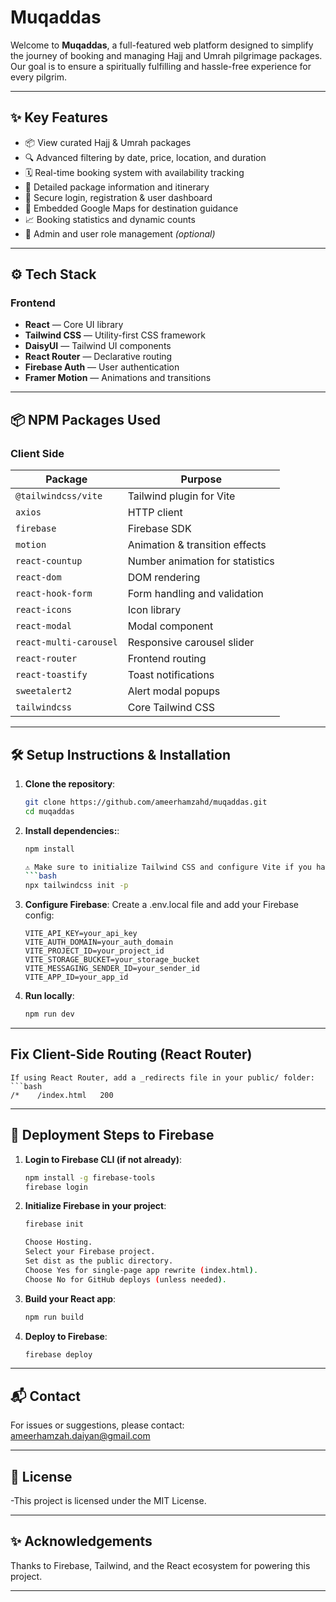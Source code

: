 # Muqaddas

Welcome to **Muqaddas**, a full-featured web platform designed to simplify the journey of booking and managing Hajj and Umrah pilgrimage packages. Our goal is to ensure a spiritually fulfilling and hassle-free experience for every pilgrim.

---

## ✨ Key Features

- 📦 View curated Hajj & Umrah packages
- 🔍 Advanced filtering by date, price, location, and duration
- 🗓️ Real-time booking system with availability tracking
- 🧾 Detailed package information and itinerary
- 👤 Secure login, registration & user dashboard
- 📍 Embedded Google Maps for destination guidance
- 📈 Booking statistics and dynamic counts
- 🔐 Admin and user role management *(optional)*

---

## ⚙️ Tech Stack

### Frontend

- **React** — Core UI library
- **Tailwind CSS** — Utility-first CSS framework
- **DaisyUI** — Tailwind UI components
- **React Router** — Declarative routing
- **Firebase Auth** — User authentication
- **Framer Motion** — Animations and transitions

---

## 📦 NPM Packages Used

### Client Side

| Package               | Purpose                            |
|-----------------------|------------------------------------|
| `@tailwindcss/vite`   | Tailwind plugin for Vite           |
| `axios`               | HTTP client                        |
| `firebase`            | Firebase SDK                       |
| `motion`              | Animation & transition effects     |
| `react-countup`       | Number animation for statistics    |
| `react-dom`           | DOM rendering                      |
| `react-hook-form`     | Form handling and validation       |
| `react-icons`         | Icon library                       |
| `react-modal`         | Modal component                    |
| `react-multi-carousel`| Responsive carousel slider         |
| `react-router`        | Frontend routing                   |
| `react-toastify`      | Toast notifications                |
| `sweetalert2`         | Alert modal popups                 |
| `tailwindcss`         | Core Tailwind CSS                  |

---

## 🛠️ Setup Instructions & Installation

1. **Clone the repository**:
   ```bash
   git clone https://github.com/ameerhamzahd/muqaddas.git
   cd muqaddas


2. **Install dependencies:**:
    ```bash
    npm install

    ⚠️ Make sure to initialize Tailwind CSS and configure Vite if you haven’t already. For example, after installing, run:
    ```bash
    npx tailwindcss init -p

3. **Configure Firebase**:
    Create a .env.local file and add your Firebase config:
    ```env
    VITE_API_KEY=your_api_key
    VITE_AUTH_DOMAIN=your_auth_domain
    VITE_PROJECT_ID=your_project_id
    VITE_STORAGE_BUCKET=your_storage_bucket
    VITE_MESSAGING_SENDER_ID=your_sender_id
    VITE_APP_ID=your_app_id

4. **Run locally**:
    ```bash
    npm run dev

---

## Fix Client-Side Routing (React Router)
    If using React Router, add a _redirects file in your public/ folder:
    ```bash
    /*    /index.html   200

---

## 🚀 Deployment Steps to Firebase

1. **Login to Firebase CLI (if not already)**:
    ```bash
    npm install -g firebase-tools
    firebase login

2. **Initialize Firebase in your project**:
    ```bash
    firebase init

    Choose Hosting.
    Select your Firebase project.
    Set dist as the public directory.
    Choose Yes for single-page app rewrite (index.html).
    Choose No for GitHub deploys (unless needed).

3. **Build your React app**:
    ```bash
    npm run build

4. **Deploy to Firebase**:
    ```bash
    firebase deploy

---

## 📬 Contact

For issues or suggestions, please contact: ameerhamzah.daiyan@gmail.com

---

## 📄 License

-This project is licensed under the MIT License.

---

## ✨ Acknowledgements

Thanks to Firebase, Tailwind, and the React ecosystem for powering this project.

---
